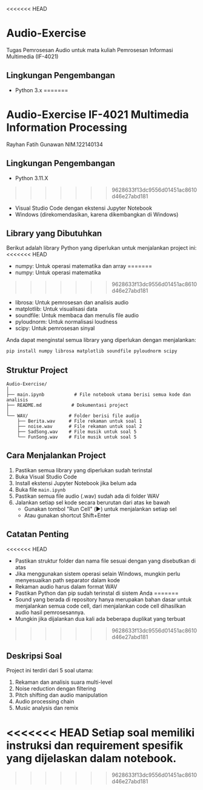 <<<<<<< HEAD
# Audio-Exercise

Tugas Pemrosesan Audio untuk mata kuliah Pemrosesan Informasi Multimedia (IF-4021)

## Lingkungan Pengembangan
- Python 3.x
=======
# Audio-Exercise IF-4021 Multimedia Information Processing
Rayhan Fatih Gunawan
NIM.122140134



## Lingkungan Pengembangan
- Python 3.11.X
>>>>>>> 9628633f13dc9556d01451ac8610d46e27abd181
- Visual Studio Code dengan ekstensi Jupyter Notebook
- Windows (direkomendasikan, karena dikembangkan di Windows)

## Library yang Dibutuhkan
Berikut adalah library Python yang diperlukan untuk menjalankan project ini:
<<<<<<< HEAD
- numpy: Untuk operasi matematika dan array
=======
- numpy: Untuk operasi matematika 
>>>>>>> 9628633f13dc9556d01451ac8610d46e27abd181
- librosa: Untuk pemrosesan dan analisis audio
- matplotlib: Untuk visualisasi data
- soundfile: Untuk membaca dan menulis file audio
- pyloudnorm: Untuk normalisasi loudness
- scipy: Untuk pemrosesan sinyal

Anda dapat menginstal semua library yang diperlukan dengan menjalankan:
```bash
pip install numpy librosa matplotlib soundfile pyloudnorm scipy
```

## Struktur Project
```
Audio-Exercise/
│
├── main.ipynb           # File notebook utama berisi semua kode dan analisis
├── README.md           # Dokumentasi project
│
└── WAV/               # Folder berisi file audio
    ├── Berita.wav     # File rekaman untuk soal 1
    ├── noise.wav      # File rekaman untuk soal 2
    ├── SadSong.wav    # File musik untuk soal 5
    └── FunSong.wav    # File musik untuk soal 5
```

## Cara Menjalankan Project
1. Pastikan semua library yang diperlukan sudah terinstal
2. Buka Visual Studio Code
3. Install ekstensi Jupyter Notebook jika belum ada
4. Buka file `main.ipynb`
5. Pastikan semua file audio (.wav) sudah ada di folder WAV
6. Jalankan setiap sel kode secara berurutan dari atas ke bawah
   - Gunakan tombol "Run Cell" (▶️) untuk menjalankan setiap sel
   - Atau gunakan shortcut Shift+Enter

## Catatan Penting
<<<<<<< HEAD
- Pastikan struktur folder dan nama file sesuai dengan yang disebutkan di atas
- Jika menggunakan sistem operasi selain Windows, mungkin perlu menyesuaikan path separator dalam kode
- Rekaman audio harus dalam format WAV
- Pastikan Python dan pip sudah terinstal di sistem Anda
=======
- Sound yang berada di repository hanya merupakan bahan dasar untuk menjalankan semua code cell, dari menjalankan code cell dihasilkan audio hasil pemrosesannya. 
- Mungkin jika dijalankan dua kali ada beberapa duplikat yang terbuat
>>>>>>> 9628633f13dc9556d01451ac8610d46e27abd181

## Deskripsi Soal
Project ini terdiri dari 5 soal utama:
1. Rekaman dan analisis suara multi-level
2. Noise reduction dengan filtering
3. Pitch shifting dan audio manipulation
4. Audio processing chain
5. Music analysis dan remix

<<<<<<< HEAD
Setiap soal memiliki instruksi dan requirement spesifik yang dijelaskan dalam notebook.
=======

>>>>>>> 9628633f13dc9556d01451ac8610d46e27abd181

